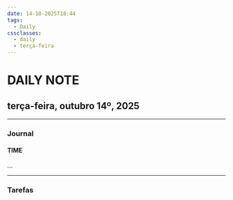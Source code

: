 ```yaml
---
date: 14-10-2025T18:44
tags:
  - Daily
cssclasses:
  - daily
  - terça-feira
---
```

# DAILY NOTE
## terça-feira, outubro 14º, 2025

***
### Journal
#### TIME


...
***
### Tarefas
